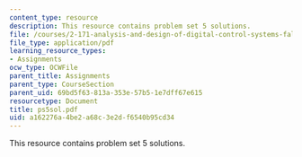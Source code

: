 ```yaml
---
content_type: resource
description: This resource contains problem set 5 solutions.
file: /courses/2-171-analysis-and-design-of-digital-control-systems-fall-2006/a162276a4be2a68c3e2df6540b95cd34_ps5sol.pdf
file_type: application/pdf
learning_resource_types:
- Assignments
ocw_type: OCWFile
parent_title: Assignments
parent_type: CourseSection
parent_uid: 69bd5f63-813a-353e-57b5-1e7dff67e615
resourcetype: Document
title: ps5sol.pdf
uid: a162276a-4be2-a68c-3e2d-f6540b95cd34
---
```

This resource contains problem set 5 solutions.

